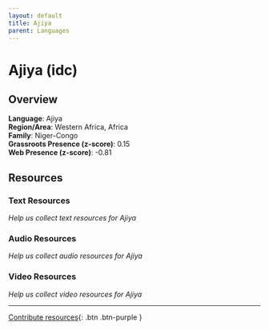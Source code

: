 ```yaml
---
layout: default
title: Ajiya
parent: Languages
---
```


# Ajiya (idc)

## Overview

**Language**: Ajiya  
**Region/Area**: Western Africa, Africa  
**Family**: Niger-Congo  
**Grassroots Presence (z-score)**: 0.15  
**Web Presence (z-score)**: -0.81  

## Resources

### Text Resources
*Help us collect text resources for Ajiya*

### Audio Resources
*Help us collect audio resources for Ajiya*

### Video Resources
*Help us collect video resources for Ajiya*

---

[Contribute resources](https://forms.office.com/e/1SfLJx3u1r){: .btn .btn-purple }
